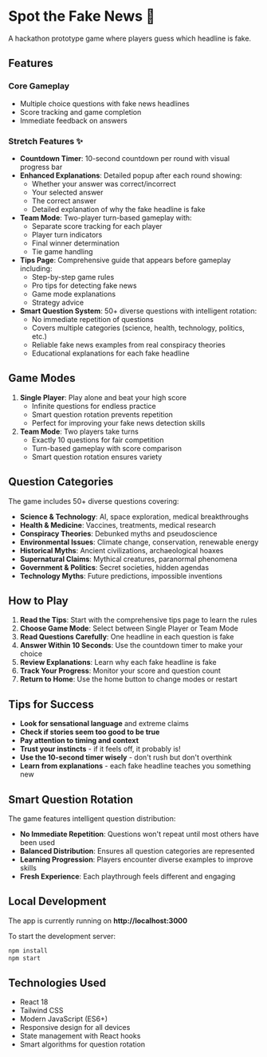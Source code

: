 # Spot the Fake News 🎯

A hackathon prototype game where players guess which headline is fake.

## Features

### Core Gameplay
- Multiple choice questions with fake news headlines
- Score tracking and game completion
- Immediate feedback on answers

### Stretch Features ✨
- **Countdown Timer**: 10-second countdown per round with visual progress bar
- **Enhanced Explanations**: Detailed popup after each round showing:
  - Whether your answer was correct/incorrect
  - Your selected answer
  - The correct answer
  - Detailed explanation of why the fake headline is fake
- **Team Mode**: Two-player turn-based gameplay with:
  - Separate score tracking for each player
  - Player turn indicators
  - Final winner determination
  - Tie game handling
- **Tips Page**: Comprehensive guide that appears before gameplay including:
  - Step-by-step game rules
  - Pro tips for detecting fake news
  - Game mode explanations
  - Strategy advice
- **Smart Question System**: 50+ diverse questions with intelligent rotation:
  - No immediate repetition of questions
  - Covers multiple categories (science, health, technology, politics, etc.)
  - Reliable fake news examples from real conspiracy theories
  - Educational explanations for each fake headline

## Game Modes

1. **Single Player**: Play alone and beat your high score
   - Infinite questions for endless practice
   - Smart question rotation prevents repetition
   - Perfect for improving your fake news detection skills
2. **Team Mode**: Two players take turns
   - Exactly 10 questions for fair competition
   - Turn-based gameplay with score comparison
   - Smart question rotation ensures variety

## Question Categories

The game includes 50+ diverse questions covering:
- **Science & Technology**: AI, space exploration, medical breakthroughs
- **Health & Medicine**: Vaccines, treatments, medical research
- **Conspiracy Theories**: Debunked myths and pseudoscience
- **Environmental Issues**: Climate change, conservation, renewable energy
- **Historical Myths**: Ancient civilizations, archaeological hoaxes
- **Supernatural Claims**: Mythical creatures, paranormal phenomena
- **Government & Politics**: Secret societies, hidden agendas
- **Technology Myths**: Future predictions, impossible inventions

## How to Play

1. **Read the Tips**: Start with the comprehensive tips page to learn the rules
2. **Choose Game Mode**: Select between Single Player or Team Mode
3. **Read Questions Carefully**: One headline in each question is fake
4. **Answer Within 10 Seconds**: Use the countdown timer to make your choice
5. **Review Explanations**: Learn why each fake headline is fake
6. **Track Your Progress**: Monitor your score and question count
7. **Return to Home**: Use the home button to change modes or restart

## Tips for Success

- **Look for sensational language** and extreme claims
- **Check if stories seem too good to be true**
- **Pay attention to timing and context**
- **Trust your instincts** - if it feels off, it probably is!
- **Use the 10-second timer wisely** - don't rush but don't overthink
- **Learn from explanations** - each fake headline teaches you something new

## Smart Question Rotation

The game features intelligent question distribution:
- **No Immediate Repetition**: Questions won't repeat until most others have been used
- **Balanced Distribution**: Ensures all question categories are represented
- **Learning Progression**: Players encounter diverse examples to improve skills
- **Fresh Experience**: Each playthrough feels different and engaging

## Local Development

The app is currently running on **http://localhost:3000**

To start the development server:
```bash
npm install
npm start
```

## Technologies Used

- React 18
- Tailwind CSS
- Modern JavaScript (ES6+)
- Responsive design for all devices
- State management with React hooks
- Smart algorithms for question rotation
